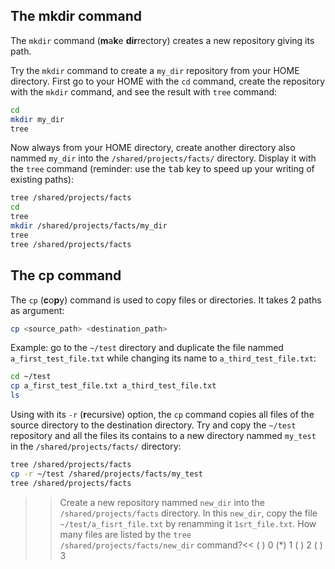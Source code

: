 ## The mkdir command

The `mkdir` command (**m**a**k**e **dir**rectory) creates a new repository giving its path.

Try the `mkdir` command to create a `my_dir` repository from your HOME directory. 
First go to your HOME with the `cd` command, create the repository with the `mkdir` command, and see the result with `tree` command:

```bash
cd
mkdir my_dir
tree
```
Now always from your HOME directory, create another directory also nammed `my_dir` into the `/shared/projects/facts/` directory. 
Display it with the `tree` command (reminder: use the <kbd>tab</kbd> key to speed up your writing of existing paths):

```bash
tree /shared/projects/facts
cd
tree 
mkdir /shared/projects/facts/my_dir
tree
tree /shared/projects/facts
```
## The cp command

The `cp` (**c**o**p**y) command is used to copy files or directories. 
It takes 2 paths as argument:

```bash
cp <source_path> <destination_path>
```
Example: go to the `~/test` directory and duplicate the file nammed `a_first_test_file.txt` while changing its name to `a_third_test_file.txt`:

```bash
cd ~/test
cp a_first_test_file.txt a_third_test_file.txt
ls 
```
Using with its `-r` (**r**ecursive) option, the `cp` command copies all files of the source directory to the destination directory.
Try and copy the `~/test` repository and all the files its contains to a new directory nammed `my_test` in the `/shared/projects/facts/` directory:

```bash
tree /shared/projects/facts
cp -r ~/test /shared/projects/facts/my_test
tree /shared/projects/facts
```
>>Create a new repository nammed `new_dir` into the `/shared/projects/facts` directory. In this `new_dir`, copy the file `~/test/a_fisrt_file.txt` by renamming it `1srt_file.txt`. How many files are listed by the `tree /shared/projects/facts/new_dir` command?<<
( ) 0
(*) 1
( ) 2
( ) 3


